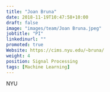 ```yaml
---
title: "Joan Bruna"
date: 2018-11-19T10:47:58+10:00
draft: false
image: "images/team/Joan Bruna.jpeg"
jobtitle: "PI"
linkedinurl: ""
promoted: true
Website: https://cims.nyu.edu/~bruna/
weight: 4
position: Signal Processing
tags: [Machine Learning]
---
```


NYU
